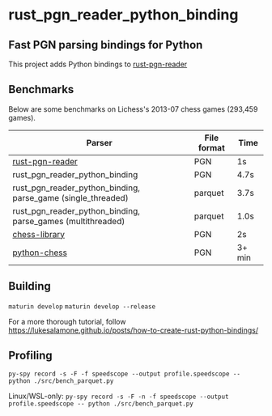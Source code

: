 # rust_pgn_reader_python_binding
## Fast PGN parsing bindings for Python
This project adds Python bindings to [rust-pgn-reader](https://github.com/niklasf/rust-pgn-reader)

## Benchmarks
Below are some benchmarks on Lichess's 2013-07 chess games (293,459	games).

| Parser                                                                     | File format | Time   |
|----------------------------------------------------------------------------|-------------|--------|
| [rust-pgn-reader](https://github.com/niklasf/rust-pgn-reader/tree/master)  | PGN         | 1s     |
| rust_pgn_reader_python_binding                                             | PGN         | 4.7s   |
| rust_pgn_reader_python_binding, parse_game (single_threaded)               | parquet     | 3.7s   |
| rust_pgn_reader_python_binding, parse_games (multithreaded)                | parquet     | 1.0s   |
| [chess-library](https://github.com/Disservin/chess-library)                | PGN         | 2s     |
| [python-chess](https://github.com/niklasf/python-chess)                    | PGN         | 3+ min |

## Building
`maturin develop`
`maturin develop --release`

For a more thorough tutorial, follow https://lukesalamone.github.io/posts/how-to-create-rust-python-bindings/

## Profiling
`py-spy record -s -F -f speedscope --output profile.speedscope -- python ./src/bench_parquet.py`

Linux/WSL-only:
`py-spy record -s -F -n -f speedscope --output profile.speedscope -- python ./src/bench_parquet.py`